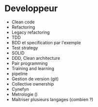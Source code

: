 # Developpeur

- Clean code
- Refactoring
- Legacy refactoring
- TDD
- BDD et specification par l'exemple
- Test strategy
- SOLID
- DDD, Clean architecture
- Pair programming
- Training and learning
- pipeline
- Gestion de version (git)
- Collective ownership
- Cynefyn
- Metrologie ()
- Maîtriser plusieurs langages (combien ?)
